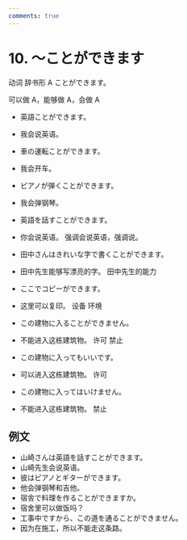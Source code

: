 ```yaml
---
comments: true
---
```


# 10. ～ことができます

动词 辞书形 A ことができます。

可以做 A，能够做 A，会做 A

- 英語ことができます。
- 我会说英语。
- 車の運転ことができます。
- 我会开车。
- ピアノが弾くことができます。
- 我会弹钢琴。
- 英語を話すことができます。
- 你会说英语。 强调会说英语，强调说。

- 田中さんはきれいな字で書くことができます。
- 田中先生能够写漂亮的字。  田中先生的能力
- ここでコピーができます。
- 这里可以复印。  设备 环境
- この建物に入ることができません。
- 不能进入这栋建筑物。  许可 禁止
- この建物に入ってもいいです。
- 可以进入这栋建筑物。  许可
- この建物に入ってはいけません。
- 不能进入这栋建筑物。  禁止

## 例文

- 山崎さんは英語を話すことができます。
- 山崎先生会说英语。
- 彼はピアノとギターができます。
- 他会弹钢琴和吉他。
- 宿舎で料理を作ることができますか。
- 宿舍里可以做饭吗？
- 工事中ですから、この道を通ることができません。
- 因为在施工，所以不能走这条路。


